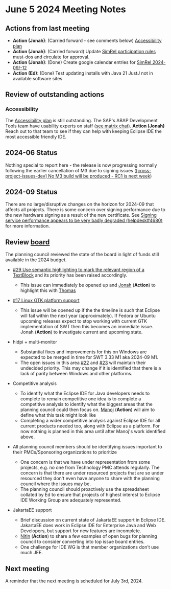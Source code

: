# June 5 2024 Meeting Notes

## Actions from last meeting

- **Action (Jonah)**: (Carried forward - see comments below) [Accessibility plan](2023-05-03.md#accessibility)
- **Action (Jonah)**: (Carried forward) Update [SimRel participation rules](../SimRel/Simultaneous_Release_Requirements.md) must-dos and circulate for approval.
- **Action (Jonah)**: (Done) Create google calendar entries for [SimRel 2024-09/-12](https://github.com/eclipse-simrel/.github/blob/main/wiki/Simultaneous_Release.md)
- **Action (Ed)**: (Done) Test updating installs with Java 21 JustJ not in available software sites

## Review of outstanding actions

### Accessibility

The [Accessibility plan](2023-05-03.md#accessibility) is still outstanding.
The SAP's ABAP Development Tools team have usability experts on staff ([see matrix chat](https://chat.eclipse.org/#/room/#eclipse-ide-general:matrix.eclipse.org/$Zbqh3dhE4SRx4OU21qBLlsfeMGDcZ20xm06-NOhdJvY)).
**Action (Jonah)** Reach out to that team to see if they can help with keeping Eclipse IDE the most accessible friendly IDE.

## 2024-06 Status

Nothing special to report here - the release is now progressing normally following the earlier cancellation of M3 due to signing issues ([[cross-project-issues-dev] No M3 build will be produced - RC1 is next week](https://www.eclipse.org/lists/cross-project-issues-dev/msg19907.html))

## 2024-09 Status

There are no large/disruptive changes on the horizon for 2024-09 that affects all projects.
There is some concern over signing performance due to the new hardware signing as a result of the new certificate.
See [Signing service performance appears to be very badly degraded (helpdesk#4680)](https://gitlab.eclipse.org/eclipsefdn/helpdesk/-/issues/4680) for more information.

## Review [board](https://gitlab.eclipse.org/eclipse-wg/ide-wg/ide-wg-dev-funded-efforts/ide-wg-dev-funded-program-planning-council-top-issues/-/boards/1208) 

The planning council reviewed the state of the board in light of funds still available in the 2024 budget.

- [#29 Use semantic highlighting to mark the relevant region of a TextBlock](https://gitlab.eclipse.org/eclipse-wg/ide-wg/ide-wg-dev-funded-efforts/ide-wg-dev-funded-program-planning-council-top-issues/-/issues/29) and its priority has been raised accordingly.
  - This issue can immediately be opened up and [Jonah](https://gitlab.eclipse.org/jograham) (**Action**) to highlight this with [Thomas](https://gitlab.eclipse.org/thomasfroment)

- [#17 Linux GTK platform support](https://gitlab.eclipse.org/eclipse-wg/ide-wg/ide-wg-dev-funded-efforts/ide-wg-dev-funded-program-planning-council-top-issues/-/issues/17)
  - This issue will be opened up if the the timeline is such that Eclipse will fail within the next year (approximately). If Fedora or Ubuntu upcoming releases expect to stop working with current GTK implementation of SWT then this becomes an immediate issue. Jonah (**Action**) to investigate current and upcoming state.

- hidpi + multi-monitor
  - Substantial fixes and improvements for this on Windows are expected to be merged in time for SWT 3.33 M1 aka 2024-09 M1.
  - The open issues in this area [#22](https://gitlab.eclipse.org/eclipse-wg/ide-wg/ide-wg-dev-funded-efforts/ide-wg-dev-funded-program-planning-council-top-issues/-/issues/22) and [#23](https://gitlab.eclipse.org/eclipse-wg/ide-wg/ide-wg-dev-funded-efforts/ide-wg-dev-funded-program-planning-council-top-issues/-/issues/23) will maintain their undecided priority. This may change if it is identified that there is a lack of parity between Windows and other platforms.

- Competitive analysis
  - To identify what the Eclipse IDE for Java developers needs to complete to remain competitive one idea is to complete a competitive analysis to identify what the biggest areas that the planning council could then focus on. [Manoj](https://gitlab.eclipse.org/mpalat) (**Action**) will aim to define what this task might look like
  - Completing a wider competitive analysis against Eclipse IDE for all current products needed too, along with Eclipse as a platform. For now nothing is planned in this area until after Manoj's work identified above.

- All planning council members should be identifying issues important to their PMCs/Sponsoring organizations to prioritize
  - One concern is that we have under representation from some projects, e.g. no one from Technology PMC attends regularly. The concern is that there are under resourced projects that are so under resourced they don't even have anyone to share with the planning council where the issues may be.
  - The planning council should proactively use the spreadsheet collated by Ed to ensure that projects of highest interest to Eclipse IDE Working Group are adequately represented.

- JakartaEE support
  - Brief discussion on current state of JakartaEE support in Eclipse IDE. JakartaEE does work in Eclipse IDE for Enterprise Java and Web Developers, but support for new features are incomplete.
  - [Nitin](https://gitlab.eclipse.org/nitind) (**Action**) to share a few examples of open bugs for planning council to consider converting into top issue board entries.
  - One challenge for IDE WG is that member organizations don't use much JEE.

## Next meeting

A reminder that the next meeting is scheduled for July 3rd, 2024.
